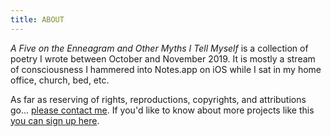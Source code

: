 ```yaml
---
title: ABOUT
---
```


_A Five on the Enneagram and Other Myths I Tell Myself_ is a collection of poetry I wrote between October and November 2019.
It is mostly a stream of consciousness I hammered into Notes.app on iOS while I sat in my home office, church, bed, etc.

As far as reserving of rights, reproductions, copyrights, and attributions go... [please contact me][].
If you'd like to know about more projects like this [you can sign up here][].

[please contact me]: /contact
[you can sign up here]: https://buttondown.email/danott
